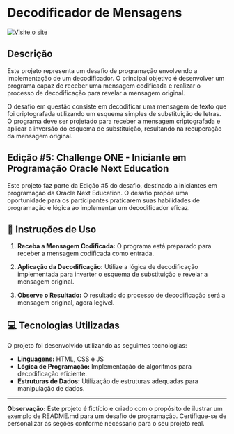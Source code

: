 # Decodificador de Mensagens

[![Visite o site](https://a.imagem.app/ohOdbX.png)](https://challenge-decodificador-tau.vercel.app/)

## Descrição

Este projeto representa um desafio de programação envolvendo a implementação de um decodificador. O principal objetivo é desenvolver um programa capaz de receber uma mensagem codificada e realizar o processo de decodificação para revelar a mensagem original.

O desafio em questão consiste em decodificar uma mensagem de texto que foi criptografada utilizando um esquema simples de substituição de letras. O programa deve ser projetado para receber a mensagem criptografada e aplicar a inversão do esquema de substituição, resultando na recuperação da mensagem original.

## Edição #5: Challenge ONE - Iniciante em Programação Oracle Next Education

Este projeto faz parte da Edição #5 do desafio, destinado a iniciantes em programação da Oracle Next Education. O desafio propõe uma oportunidade para os participantes praticarem suas habilidades de programação e lógica ao implementar um decodificador eficaz.

## :rocket: Instruções de Uso

1. **Receba a Mensagem Codificada:** O programa está preparado para receber a mensagem codificada como entrada.

2. **Aplicação da Decodificação:** Utilize a lógica de decodificação implementada para inverter o esquema de substituição e revelar a mensagem original.

3. **Observe o Resultado:** O resultado do processo de decodificação será a mensagem original, agora legível.

## :computer: Tecnologias Utilizadas

O projeto foi desenvolvido utilizando as seguintes tecnologias:

- **Linguagens:** HTML, CSS e JS
- **Lógica de Programação:** Implementação de algoritmos para decodificação eficiente.
- **Estruturas de Dados:** Utilização de estruturas adequadas para manipulação de dados.

---

**Observação:** Este projeto é fictício e criado com o propósito de ilustrar um exemplo de README.md para um desafio de programação. Certifique-se de personalizar as seções conforme necessário para o seu projeto real.

